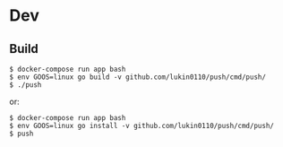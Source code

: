 # Dev 

## Build
```
$ docker-compose run app bash
$ env GOOS=linux go build -v github.com/lukin0110/push/cmd/push/
$ ./push
```

or:

```
$ docker-compose run app bash
$ env GOOS=linux go install -v github.com/lukin0110/push/cmd/push/
$ push
```

